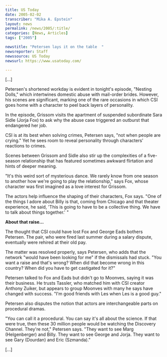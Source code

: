 ```yaml
---
title: US Today
date: 2005-02-02
transcriber: "Mika A. Epstein"
layout: news
permalink: /news/2005/:title/
categories: [News, Articles]
tags: ["2005"]

newstitle: "Petersen lays it on the table  "
newsreporter: Staff
newssource: US Today
newsurl: https://www.usatoday.com/

---
```

[...]

Petersen's shortened workday is evident in tonight's episode, "Nesting Dolls," which intertwines domestic abuse with mail-order brides. However, his scenes are significant, marking one of the rare occasions in which CSI goes home with a character to peel back layers of personality.

In the episode, Grissom visits the apartment of suspended subordinate Sara Sidle (Jorja Fox) to ask why the abuse case triggered an outburst that endangered her job.

CSI is at its best when solving crimes, Petersen says, "not when people are crying." Yet he sees room to reveal personality through characters' reactions to crimes.

Scenes between Grissom and Sidle also stir up the complexities of a five-season relationship that has featured sometimes awkward flirtation and hints of deeper meaning.

"It's this weird sort of mysterious dance. We rarely know from one season to another how we're going to play the relationship," says Fox, whose character was first imagined as a love interest for Grissom.

The actors help influence the shaping of their characters, Fox says. "One of the things I adore about Billy is that, coming from Chicago and that theater experience, he said, 'This is going to have to be a collective thing. We have to talk about things together.' "

**About that raise...**

The thought that CSI could have lost Fox and George Eads bothers Petersen. The pair, who were fired last summer during a salary dispute, eventually were rehired at their old pay.

The matter was resolved properly, says Petersen, who adds that the network "would have been looking for me" if the dismissals had stuck. "You want a raise and that's wrong? When did that become wrong in this country? When did you have to get castigated for it?"

Petersen talked to Fox and Eads but didn't go to Moonves, saying it was their business. He trusts Tassler, who matched him with CSI creator Anthony Zuiker, but appears to group Moonves with many he says have changed with success. "I'm good friends with Les when Les is a good guy."

Petersen also disputes the notion that actors are interchangeable parts on procedural dramas.

"You can call it a procedural. You can say it's all about the science. If that were true, then these 30 million people would be watching the Discovery Channel. They're not," Petersen says. "They want to see Marg (Helgenberger) and Billy. They want to see George and Jorja. They want to see Gary (Dourdan) and Eric (Szmanda)."

[...]
